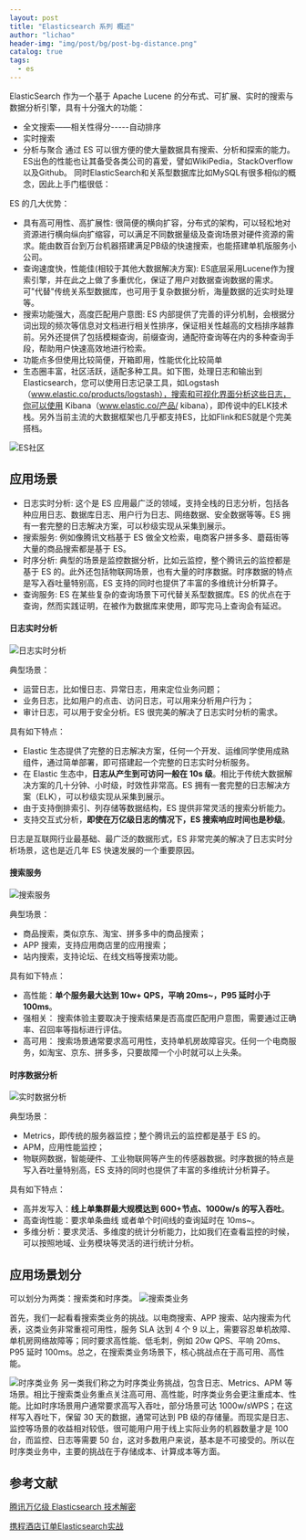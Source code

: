 ```yaml
---
layout: post
title: "Elasticsearch 系列 概述"
author: "lichao"
header-img: "img/post/bg/post-bg-distance.png"
catalog: true
tags:
  - es
---
```




ElasticSearch 作为一个基于 Apache Lucene 的分布式、可扩展、实时的搜索与数据分析引擎，具有十分强大的功能：
- 全文搜索——相关性得分-----自动排序
- 实时搜索
- 分析与聚合
通过 ES 可以很方便的使大量数据具有搜索、分析和探索的能力。ES出色的性能也让其备受各类公司的喜爱，譬如WikiPedia，StackOverflow以及Github。
同时ElasticSearch和关系型数据库比如MySQL有很多相似的概念，因此上手门槛很低：

ES 的几大优势：
- 具有高可用性、高扩展性: 很简便的横向扩容，分布式的架构，可以轻松地对资源进行横向纵向扩缩容，可以满足不同数据量级及查询场景对硬件资源的需求。能由数百台到万台机器搭建满足PB级的快速搜索，也能搭建单机版服务小公司。
- 查询速度快，性能佳(相较于其他大数据解决方案): ES底层采用Lucene作为搜索引擎，并在此之上做了多重优化，保证了用户对数据查询数据的需求。可"代替"传统关系型数据库，也可用于复杂数据分析，海量数据的近实时处理等。
- 搜索功能强大，高度匹配用户意图: ES 内部提供了完善的评分机制，会根据分词出现的频次等信息对文档进行相关性排序，保证相关性越高的文档排序越靠前。另外还提供了包括模糊查询，前缀查询，通配符查询等在内的多种查询手段，帮助用户快速高效地进行检索。
- 功能点多但使用比较简便，开箱即用，性能优化比较简单
- 生态圈丰富，社区活跃，适配多种工具。如下图，处理日志和输出到Elasticsearch，您可以使用日志记录工具，如Logstash（www.elastic.co/products/logstash），搜索和可视化界面分析这些日志，你可以使用 Kibana（www.elastic.co/产品/ kibana），即传说中的ELK技术栈。另外当前主流的大数据框架也几乎都支持ES，比如Flink和ES就是个完美搭档。

![ES社区](/img/post/es/es社区.png)

## 应用场景
* 日志实时分析: 这个是 ES 应用最广泛的领域，支持全栈的日志分析，包括各种应用日志、数据库日志、用户行为日志、网络数据、安全数据等等。ES 拥有一套完整的日志解决方案，可以秒级实现从采集到展示。
* 搜索服务: 例如像腾讯文档基于 ES 做全文检索，电商客户拼多多、蘑菇街等大量的商品搜索都是基于 ES。
* 时序分析: 典型的场景是监控数据分析，比如云监控，整个腾讯云的监控都是基于 ES 的。此外还包括物联网场景，也有大量的时序数据。时序数据的特点是写入吞吐量特别高，ES 支持的同时也提供了丰富的多维统计分析算子。
* 查询服务: ES 在某些复杂的查询场景下可代替关系型数据库。ES 的优点在于查询，然而实践证明，在被作为数据库来使用，即写完马上查询会有延迟。

#### 日志实时分析
![日志实时分析](/img/post/es/日志实时分析.png)

典型场景：
* 运营日志，比如慢日志、异常日志，用来定位业务问题；
* 业务日志，比如用户的点击、访问日志，可以用来分析用户行为；
* 审计日志，可以用于安全分析。ES 很完美的解决了日志实时分析的需求。
  
具有如下特点：
* Elastic 生态提供了完整的日志解决方案，任何一个开发、运维同学使用成熟组件，通过简单部署，即可搭建起一个完整的日志实时分析服务。
* 在 Elastic 生态中，**日志从产生到可访问一般在 10s 级**。相比于传统大数据解决方案的几十分钟、小时级，时效性非常高。ES 拥有一套完整的日志解决方案（ELK），可以秒级实现从采集到展示。
* 由于支持倒排索引、列存储等数据结构，ES 提供非常灵活的搜索分析能力。
* 支持交互式分析，**即使在万亿级日志的情况下，ES 搜索响应时间也是秒级**。

日志是互联网行业最基础、最广泛的数据形式，ES 非常完美的解决了日志实时分析场景，这也是近几年 ES 快速发展的一个重要原因。

#### 搜索服务
![搜索服务](/img/post/es/搜索服务.png)

典型场景：
* 商品搜索，类似京东、淘宝、拼多多中的商品搜索；
* APP 搜索，支持应用商店里的应用搜索；
* 站内搜索，支持论坛、在线文档等搜索功能。

具有如下特点：
* 高性能：**单个服务最大达到 10w+ QPS，平响 20ms~，P95 延时小于 100ms**。
* 强相关： 搜索体验主要取决于搜索结果是否高度匹配用户意图，需要通过正确率、召回率等指标进行评估。
* 高可用： 搜索场景通常要求高可用性，支持单机房故障容灾。任何一个电商服务，如淘宝、京东、拼多多，只要故障一个小时就可以上头条。

#### 时序数据分析

![实时数据分析](/img/post/es/实时数据分析.png)

典型场景：
* Metrics，即传统的服务器监控；整个腾讯云的监控都是基于 ES 的。
* APM，应用性能监控；
* 物联网数据，智能硬件、工业物联网等产生的传感器数据。时序数据的特点是写入吞吐量特别高，ES 支持的同时也提供了丰富的多维统计分析算子。 

具有如下特点：
* 高并发写入：**线上单集群最大规模达到 600+节点、1000w/s 的写入吞吐**。
* 高查询性能：要求单条曲线 或者单个时间线的查询延时在 10ms~。
* 多维分析：要求灵活、多维度的统计分析能力，比如我们在查看监控的时候，可以按照地域、业务模块等灵活的进行统计分析。

## 应用场景划分
可以划分为两类：搜索类和时序类。
![搜索类业务](/img/post/es/搜索类业务.png)

首先，我们一起看看搜索类业务的挑战。以电商搜索、APP 搜索、站内搜索为代表，这类业务非常重视可用性，服务 SLA 达到 4 个 9 以上，需要容忍单机故障、单机房网络故障等；同时要求高性能、低毛刺，例如 20w QPS、平响 20ms、P95 延时 100ms。总之，在搜索类业务场景下，核心挑战点在于高可用、高性能。

![时序类业务](/img/post/es/时序类业务.png)
另一类我们称之为时序类业务挑战，包含日志、Metrics、APM 等场景。相比于搜索类业务重点关注高可用、高性能，时序类业务会更注重成本、性能。比如时序场景用户通常要求高写入吞吐，部分场景可达 1000w/sWPS；在这样写入吞吐下，保留 30 天的数据，通常可达到 PB 级的存储量。而现实是日志、监控等场景的收益相对较低，很可能用户用于线上实际业务的机器数量才是 100 台，而监控、日志等需要 50 台，这对多数用户来说，基本是不可接受的。所以在时序类业务中，主要的挑战在于存储成本、计算成本等方面。

## 参考文献
[腾讯万亿级 Elasticsearch 技术解密](https://mp.weixin.qq.com/s/9W5tI4FYAaJgKjl8DPT5GA)

[携程酒店订单Elasticsearch实战](https://developer.51cto.com/article/579354.html)